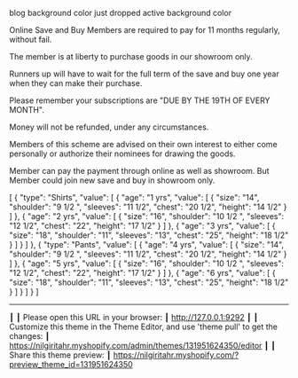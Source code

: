 blog  background color 
just dropped active background color 

Online Save and Buy
Members are required to pay for 11 months regularly, without fail.

The member is at liberty to purchase goods in our showroom only.

Runners up will have to wait for the full term of the save and buy one year when they can make their purchase.

Please remember your subscriptions are "DUE BY THE 19TH OF EVERY MONTH".

Money will not be refunded, under any circumstances.

Members of this scheme are advised on their own interest to either come personally or authorize their nominees for drawing the goods.

Member can pay the payment through online as well as showroom. But Member could join new save and buy in showroom only.

[
  {
    "type": "Shirts",
    "value": [
      {
        "age": "1 yrs",
        "value": [
          {
            "size": "14",
            "shoulder": "9 1/2 ",
            "sleeves": "11 1/2",
            "chest": "20 1/2",
            "height": "14 1/2"
          }
        ]
      },
      {
        "age": "2 yrs",
        "value": [
          {
            "size": "16",
            "shoulder": "10 1/2 ",
            "sleeves": "12 1/2",
            "chest": "22",
            "height": "17 1/2"
          }
        ]
      },
      {
        "age": "3 yrs",
        "value": [
          {
            "size": "18",
            "shoulder": "11",
            "sleeves": "13",
            "chest": "25",
            "height": "18 1/2"
          }
        ]
      }
    ]
  },
  {
    "type": "Pants",
    "value": [
      {
        "age": "4 yrs",
        "value": [
          {
            "size": "14",
            "shoulder": "9 1/2 ",
            "sleeves": "11 1/2",
            "chest": "20 1/2",
            "height": "14 1/2"
          }
        ]
      },
      {
        "age": "5 yrs",
        "value": [
          {
            "size": "16",
            "shoulder": "10 1/2 ",
            "sleeves": "12 1/2",
            "chest": "22",
            "height": "17 1/2"
          }
        ]
      },
      {
        "age": "6 yrs",
        "value": [
          {
            "size": "18",
            "shoulder": "11",
            "sleeves": "13",
            "chest": "25",
            "height": "18 1/2"
          }
        ]
      }
    ]
  }
]

---
┃
┃ Please open this URL in your browser:
┃ http://127.0.0.1:9292
┃
┃ Customize this theme in the Theme Editor, and use 'theme pull' to get the changes:
┃ https://nilgiritahr.myshopify.com/admin/themes/131951624350/editor
┃
┃ Share this theme preview:
┃ https://nilgiritahr.myshopify.com/?preview_theme_id=131951624350
